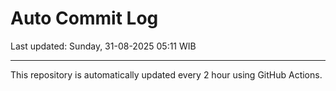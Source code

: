 # Auto Commit Log

Last updated: Sunday, 31-08-2025 05:11 WIB

---

This repository is automatically updated every 2 hour using GitHub Actions.
